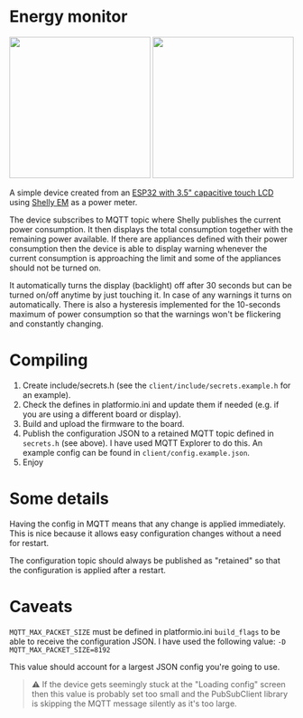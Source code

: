 # Energy monitor

<img src="https://github.com/misch2/Energy-monitor/assets/16558674/e00ca47c-de77-4387-88d9-d7293dbf7d3d" width="250">
<img src="https://github.com/misch2/Energy-monitor/assets/16558674/7e6d5f3c-2ffe-474d-a688-5506f240db03" width="250">

A simple device created from an [ESP32 with 3.5" capacitive touch LCD](https://www.aliexpress.com/item/1005004632953455.html?spm=a2g0o.order_list.order_list_main.66.858e1802IwIcM3) using [Shelly EM](https://www.shelly.com/en/products/shop/shelly-em-120a/shelly-em-50a) as a power meter. 

The device subscribes to MQTT topic where Shelly publishes the current power consumption. It then displays the total consumption together with the remaining power available. If there are appliances defined with their power consumption then the device is able to display warning whenever the current consumption is approaching the limit and some of the appliances should not be turned on.

It automatically turns the display (backlight) off after 30 seconds but can be turned on/off anytime by just touching it. In case of any warnings it turns on automatically. There is also a hysteresis implemented for the 10-seconds maximum of power consumption so that the warnings won't be flickering and constantly changing.

# Compiling

1. Create include/secrets.h (see the `client/include/secrets.example.h` for an example).
1. Check the defines in platformio.ini and update them if needed (e.g. if you are using a different board or display).
1. Build and upload the firmware to the board.
1. Publish the configuration JSON to a retained MQTT topic defined in `secrets.h` (see above). I have used MQTT Explorer to do this. An example config can be found in `client/config.example.json`.
1. Enjoy

# Some details

Having the config in MQTT means that any change is applied immediately. This is nice because it allows easy configuration changes without a need for restart.

The configuration topic should always be published as "retained" so that the configuration is applied after a restart.

# Caveats

`MQTT_MAX_PACKET_SIZE` must be defined in platformio.ini `build_flags` to be able to receive the configuration JSON. I have used the following value: `-D MQTT_MAX_PACKET_SIZE=8192`

This value should account for a largest JSON config you're going to use. 

> ⚠️ If the device gets seemingly stuck at the "Loading config" screen then this value is probably set too small and the PubSubClient library is skipping the MQTT message silently as it's too large. 

